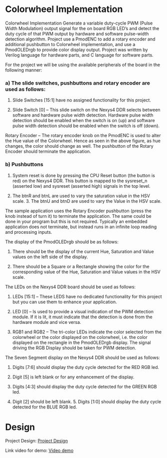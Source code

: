 # Colorwheel Implementation
 
Colorwheel Implementation Generate a variable duty-cycle PWM (Pulse Width Modulation) output signal for the on board RGB LED’s and detect the duty cycle of that PWM output by hardware and software pulse-width detection algorithm. Project use a PmodENC to add a rotary encoder and additional pushbutton to Colorwheel implementation, and use a PmodOLEDrgb to provide color display output. Project was written by Verilog language for hardware parts, and C language for software parts. 

For the project we will be using the available peripherals of the board in the following manner:  
 
### a) The slide switches, pushbuttons and rotary encoder are used as follows:
1. Slide Switches [15:1] have no assigned functionality for this project.
 
2. Slide Switch [0] – This slide switch on the Nexys4 DDR selects between software and hardware pulse width detection. Hardware pulse width detection should be enabled when the switch is on (up) and software pulse width detection should be enabled when the switch is off (down). 
 
Rotary Encoder – The rotary encoder knob on the PmodENC is used to alter the Hue value of the Colorwheel. Hence as seen in the above figure, as hue changes, the color should change as well. The pushbutton of the Rotary Encoder should terminate the application. 
 

 
 
### b) Pushbuttons 

1. System reset is done by pressing the CPU Reset button (the button is red) on the Nexys4 DDR. This button is mapped to the sysreset_n (asserted low) and sysreset (asserted high) signals in the top level.
   
2. The btnR and btnL are used to vary the saturation value in the HSV scale. 3. The btnU and btnD are used to vary the Value in the HSV scale. 
 
The sample application uses the Rotary Encoder pushbutton (press the knob instead of turn it) to terminate the application.  The same could be done in your program but this is not required.  Typically an embedded application does not terminate, but instead runs in an infinite loop reading and processing inputs. 
 
The display of the PmodOLEDrgb should be as follows: 

1. There should be the display of the current Hue, Saturation and Value values on the left side of the display. 

2. There should be a Square or a Rectangle showing the color for the corresponding value of the Hue, Saturation and Value values in the HSV scale.  
 

 
The LEDs on the Nexys4 DDR board should be used as follows: 

1. LEDs [15:1] – These LEDS have no dedicated functionality for this project but you can use them to enhance your application. 

2. LED [0] – Is used to provide a visual indication of the PWM detection module. If it is lit, it must indicate that the detection is done from the hardware module and vice versa. 

3. RGB1 and RGB2 – The tri-color LEDs indicate the color selected from the colorwheel or the color displayed on the colorwheel, i.e. the color displayed on the rectangle in the PmodOLEDrgb display. The signal driving the RGB Display should be taken for PWM detection. 
 
The Seven Segment display on the Nexys4 DDR should be used as follows: 

1. Digits [7:6] should display the duty cycle detected for the RED RGB led. 
 
2. Digit [5] is left blank or for any enhancement of the display. 

3. Digits [4:3] should display the duty cycle detected for the GREEN RGB led.  

4. Digit [2] should be left blank. 5. Digits [1:0] should display the duty cycle detected for the BLUE RGB led. 
 
# Design

Project Design: [Project Design](https://github.com/danghai/colorwheel-pwm/blob/master/Design_Report.pdf) 

Link video for demo: [Video demo](https://www.youtube.com/watch?v=7sWxsoR2xG0&t=5s)


